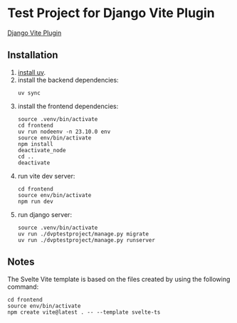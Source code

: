# Test Project for Django Vite Plugin

[Django Vite Plugin](https://github.com/protibimbok/django-vite-plugin)

## Installation

1. [install uv](https://docs.astral.sh/uv/getting-started/installation/).
2. install the backend dependencies:
    ```shell
    uv sync
    ```
3. install the frontend dependencies:
    ```shell
    source .venv/bin/activate
    cd frontend
    uv run nodeenv -n 23.10.0 env
    source env/bin/activate
    npm install
    deactivate_node
    cd ..
    deactivate
    ```
4. run vite dev server:
    ```shell
    cd frontend
    source env/bin/activate
    npm run dev
    ```
5. run django server:
    ```shell
    source .venv/bin/activate
    uv run ./dvptestproject/manage.py migrate
    uv run ./dvptestproject/manage.py runserver
    ```

## Notes

The Svelte Vite template is based on the files created by using the following command:

```shell
cd frontend
source env/bin/activate
npm create vite@latest . -- --template svelte-ts
```
